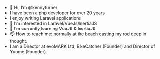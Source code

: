 - 👋 Hi, I’m @kennyturner
- I have been a php developer for over 20 years
- I enjoy writing Laravel applications
- 👀 I’m interested in Laravel/VueJs/InertiaJS
- 🌱 I’m currently learning VueJS & InertiaJS
- 📫 How to reach me: normally at the beach casting my rod deep in thought.
- I am a Director at evoMARK Ltd, BikeCatcher (Founder) and Director of Yuome (Founder).

<!---
kennyturner/kennyturner is a ✨ special ✨ repository because its `README.md` (this file) appears on your GitHub profile.
You can click the Preview link to take a look at your changes.
--->
